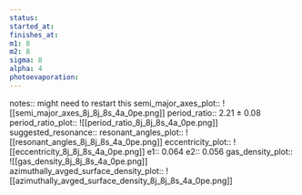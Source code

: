 ```yaml
---
status: 
started_at: 
finishes_at: 
m1: 8
m2: 8
sigma: 8
alpha: 4
photoevaporation: 
---
```


notes:: might need to restart this
semi_major_axes_plot:: ![[semi_major_axes_8j_8j_8s_4a_0pe.png]]
period_ratio:: 2.21 ± 0.08
period_ratio_plot:: ![[period_ratio_8j_8j_8s_4a_0pe.png]]
suggested_resonance:: 
resonant_angles_plot:: ![[resonant_angles_8j_8j_8s_4a_0pe.png]]
eccentricity_plot:: ![[eccentricity_8j_8j_8s_4a_0pe.png]]
e1:: 0.064
e2:: 0.056
gas_density_plot:: ![[gas_density_8j_8j_8s_4a_0pe.png]]
azimuthally_avged_surface_density_plot:: ![[azimuthally_avged_surface_density_8j_8j_8s_4a_0pe.png]]

